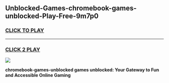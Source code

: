 
## Unblocked-Games-chromebook-games-unblocked-Play-Free-9m7p0
<h3>
<a href="https://premium76.site?title=chromebook-games-unblocked&ref=18A1">CLICK TO PLAY</a></h3>
<hr>

<h3>
<a href="https://premium76.site?title=chromebook-games-unblocked&ref=18A1">CLICK 2 PLAY</a>
  
</h3>

<a href="https://premium76.site?title=chromebook-games-unblocked&ref=18A1"><img src="https://clearcache.store/games.png"></a>


**chromebook-games-unblocked games unblocked: Your Gateway to Fun and Accessible Online Gaming**
